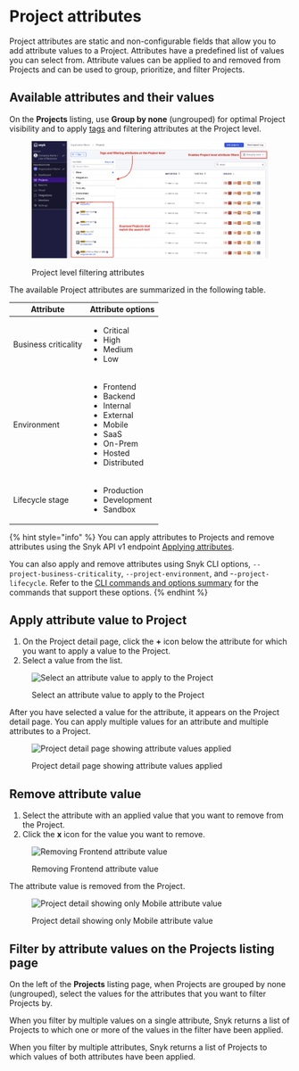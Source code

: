 # Project attributes

Project attributes are static and non-configurable fields that allow you to add attribute values to a Project. Attributes have a predefined list of values you can select from. Attribute values can be applied to and removed from Projects and can be used to group, prioritize, and filter Projects.

## **Available attributes and their values**

On the **Projects** listing, use **Group by none** (ungrouped) for optimal Project visibility and to apply [tags](../../snyk-web-ui/introduction-to-snyk-projects/project-tags.md) and filtering attributes at the Project level.

<figure><img src="../../.gitbook/assets/Screenshot 2023-01-23 at 18.07.46 (1) (1) (1) (1).png" alt="Project level filtering attributes"><figcaption><p>Project level filtering attributes</p></figcaption></figure>

The available Project attributes are summarized in the following table.

| Attribute            | Attribute options                                                                                                                                           |
| -------------------- | ----------------------------------------------------------------------------------------------------------------------------------------------------------- |
| Business criticality | <ul><li>Critical</li><li>High</li><li>Medium</li><li>Low</li></ul>                                                                                          |
| Environment          | <ul><li>Frontend</li><li>Backend</li><li>Internal</li><li>External</li><li>Mobile</li><li>SaaS</li><li>On-Prem</li><li>Hosted</li><li>Distributed</li></ul> |
| Lifecycle stage      | <ul><li>Production</li><li>Development</li><li>Sandbox</li></ul>                                                                                            |

{% hint style="info" %}
You can apply attributes to Projects and remove attributes using the Snyk API v1 endpoint [Applying attributes](https://snyk.docs.apiary.io/#reference/projects/project-attributes/applying-attributes).

You can also apply and remove attributes using Snyk CLI options, `--project-business-criticality`, `--project-environment`, and -`-project-lifecycle`. Refer to the [CLI commands and options summary](../../snyk-cli/cli-reference.md) for the commands that support these options.
{% endhint %}

## **Apply attribute value to Project**

1. On the Project detail page, click the **+** icon below the attribute for which you want to apply a value to the Project.
2. Select a value from the list.

<figure><img src="../../.gitbook/assets/gs1.png" alt="Select an attribute value to apply to the Project"><figcaption><p>Select an attribute value to apply to the Project</p></figcaption></figure>

After you have selected a value for the attribute, it appears on the Project detail page. You can apply multiple values for an attribute and multiple attributes to a Project.

<figure><img src="../../.gitbook/assets/gs2.png" alt="Project detail page showing attribute values applied"><figcaption><p>Project detail page showing attribute values applied</p></figcaption></figure>

## **Remove attribute value**

1. Select the attribute with an applied value that you want to remove from the Project.
2. Click the **x** icon for the value you want to remove.

<figure><img src="../../.gitbook/assets/gs3.png" alt="Removing Frontend attribute value"><figcaption><p>Removing Frontend attribute value</p></figcaption></figure>

The attribute value is removed from the Project.

<figure><img src="../../.gitbook/assets/gs4.png" alt="Project detail showing only Mobile attribute value"><figcaption><p>Project detail showing only Mobile attribute value</p></figcaption></figure>

## **Filter by attribute values on the Projects listing page**

On the left of the **Projects** listing page, when Projects are grouped by none (ungrouped), select the values for the attributes that you want to filter Projects by.

When you filter by multiple values on a single attribute, Snyk returns a list of Projects to which one or more of the values in the filter have been applied.

When you filter by multiple attributes, Snyk returns a list of Projects to which values of both attributes have been applied.
